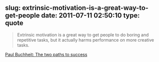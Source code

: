 slug: extrinsic-motivation-is-a-great-way-to-get-people
date: 2011-07-11 02:50:10
type: quote
---

> Extrinsic motivation is a great way to get people to do boring and repetitive tasks, but it actually harms performance on more creative tasks.

[Paul Buchheit: The two paths to success](http://paulbuchheit.blogspot.com/2011/02/two-paths-to-success.html)
